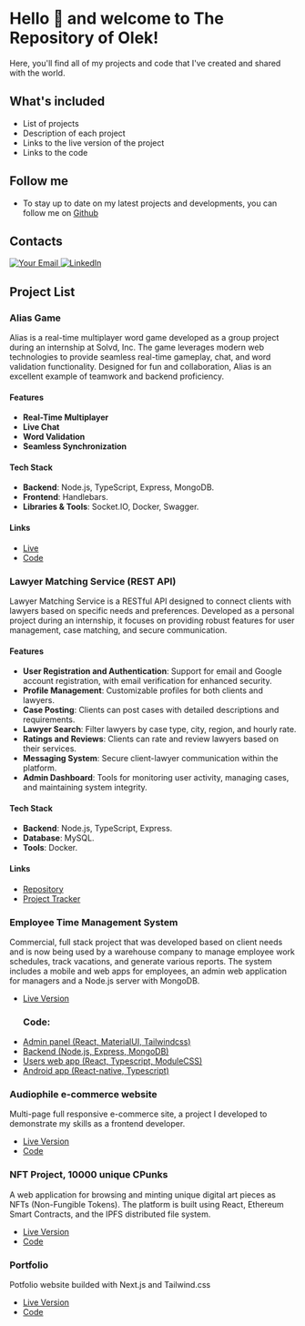 # Hello 👋 and welcome to The Repository of Olek!

Here, you'll find all of my projects and code that I've created and shared with the world.

## What's included
- List of projects
- Description of each project
- Links to the live version of the project
- Links to the code

## Follow me
- To stay up to date on my latest projects and developments, you can follow me on [Github](https://github.com/pologora)

## Contacts 

<p>
  <a href="mailto:lysakov555@gmail.com">
    <img src="https://img.shields.io/badge/email-gmail.com-blue?style=flat&logo=gmail&logoColor=white&labelColor=5F5F5F" alt="Your Email" />
  </a>
  <a href="https://linkedin.com/in/oleksandr-wojtyla">
    <img src="https://img.shields.io/badge/-LinkedIn-%230077B5?style=flat&logo=linkedin&logoColor=white&labelColor=5F5F5F" alt="LinkedIn" />
  </a>
</p>

## Project List

### Alias Game
Alias is a real-time multiplayer word game developed as a group project during an internship at Solvd, Inc. The game leverages modern web technologies to provide seamless real-time gameplay, chat, and word validation functionality. Designed for fun and collaboration, Alias is an excellent example of teamwork and backend proficiency.

#### Features
- **Real-Time Multiplayer**
- **Live Chat**
- **Word Validation**
- **Seamless Synchronization**

#### Tech Stack
- **Backend**: Node.js, TypeScript, Express, MongoDB.
- **Frontend**: Handlebars.
- **Libraries & Tools**: Socket.IO, Docker, Swagger.

#### Links
- [Live](https://alias.webdevolek.stronawcal.pl/)
- [Code](https://github.com/pologora/alias)

### Lawyer Matching Service (REST API)
Lawyer Matching Service is a RESTful API designed to connect clients with lawyers based on specific needs and preferences. Developed as a personal project during an internship, it focuses on providing robust features for user management, case matching, and secure communication.

#### Features
- **User Registration and Authentication**: Support for email and Google account registration, with email verification for enhanced security.
- **Profile Management**: Customizable profiles for both clients and lawyers.
- **Case Posting**: Clients can post cases with detailed descriptions and requirements.
- **Lawyer Search**: Filter lawyers by case type, city, region, and hourly rate.
- **Ratings and Reviews**: Clients can rate and review lawyers based on their services.
- **Messaging System**: Secure client-lawyer communication within the platform.
- **Admin Dashboard**: Tools for monitoring user activity, managing cases, and maintaining system integrity.

#### Tech Stack
- **Backend**: Node.js, TypeScript, Express.
- **Database**: MySQL.
- **Tools**: Docker.

#### Links
- [Repository](https://github.com/pologora/lawyer_matching_system_rest_api)
- [Project Tracker](https://github.com/users/pologora/projects/5/views/1)


### Employee Time Management System
Commercial, full stack project that was developed based on client needs and is now
       being used by a warehouse company to manage employee work schedules, track vacations, and generate various reports. 
       The system includes a mobile and web apps for employees, an admin web application for managers and a Node.js server with MongoDB.
- [Live Version](https://test-magazyn.netlify.app/login)
  ### Code:
- [Admin panel (React, MaterialUI, Tailwindcss)](https://github.com/pologora/magazyn_time_management)
- [Backend (Node.js, Express, MongoDB)](https://github.com/pologora/magazyn_backend)
- [Users web app (React, Typescript, ModuleCSS)](https://github.com/pologora/vacations_app)
- [Android app (React-native, Typescript)](https://github.com/pologora/employee_time_management/tree/master/mobile_app)
  
### Audiophile e-commerce website
Multi-page full responsive e-commerce site, a project I developed to demonstrate my skills as a frontend developer.
- [Live Version](https://audiophile-website-pologora.vercel.app/)
- [Code](https://github.com/pologora/audiophile-website)

### NFT Project, 10000 unique CPunks
A web application for browsing and minting unique digital art pieces as NFTs (Non-Fungible Tokens).  The platform is built using React, Ethereum Smart Contracts, and the IPFS distributed file system.
- [Live Version](https://cronos-cpunks.netlify.app)
- [Code](https://github.com/pologora/punks)

### Portfolio
Potfolio website builded with Next.js and Tailwind.css
- [Live Version](https://www.webdevolek.me/)
- [Code](https://github.com/pologora/portfolio)
